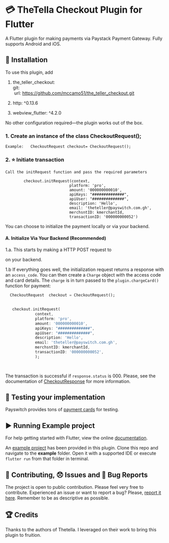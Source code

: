 # :credit_card: TheTella Checkout Plugin for Flutter

A Flutter plugin for making payments via Paystack Payment Gateway. Fully
supports Android and iOS.

## :rocket: Installation
To use this plugin, add 
  
1.  the_teller_checkout:<br />
    git:<br />
    &nbsp;url: https://github.com/mccamo51/the_teller_checkout.git
  

2. http: ^0.13.6
3. webview_flutter: ^4.2.0



No other configuration required&mdash;the plugin works out of the box.

### 1. Create an instance of the class CheckoutRequest();
`Example:   CheckoutRequest checkout= CheckoutRequest();`



### 2. :star: Initiate transaction
`Call the initRequest function and pass the required parameters`

            checkout.initRequest(context,
                                platform: 'pro',
                                amount: '000000000010',
                                apiKeys: "##############",
                                apiUser: "##############",
                                description: 'Hello',
                                email: 'theteller@payswitch.com.gh',
                                merchsntID: kmerchantId,
                                transactionID: '000000000052')

You can choose to initialize the payment locally or via your backend.

#### A. Initialize Via Your Backend (Recommended)

1.a. This starts by making a HTTP POST request to
<!-- [paystack](https://developers.paystack.co/reference#initialize-a-transaction) -->
on your backend.

1.b If everything goes well, the initialization request returns a response with an `access_code`.
You can then create a `Charge` object with the access code and card details. The `charge` is in turn passed to the `plugin.chargeCard()` function for payment:

```dart
  CheckoutRequest  checkout = CheckoutRequest();
  
          
   checkout.initRequest(
             context,
             platform: 'pro',
             amount: '000000000010',
             apiKeys: "##############",
             apiUser: "##############",
             description: 'Hello',
             email: 'theteller@payswitch.com.gh',
             merchsntID: kmerchantId,
             transactionID: '000000000052',
             );

 
```
The transaction is successful if `response.status` is 000. Please, see the documentation 
of [CheckoutResponse](https://theteller.net/documentation)
for more information. 



<!-- #### 2. Initialize Locally
Just send the payment details to  `plugin.chargeCard`
```dart
      // Set transaction params directly in app (note that these params
      // are only used if an access_code is not set. In debug mode,
      // setting them after setting an access code would throw an error
      Charge charge = Charge();
      charge.card = _getCardFromUI();
      charge
        ..amount = 2000
        ..email = 'user@email.com'
        ..reference = _getReference()
        ..putCustomField('Charged From', 'Flutter PLUGIN');
      _chargeCard();
``` -->



## :helicopter: Testing your implementation
Payswitch provides tons of [payment cards](https://theteller.net/documentation) for testing.

## :arrow_forward: Running Example project
For help getting started with Flutter, view the online [documentation](https://flutter.io/).

An [example project](https://github.com/mccamo51/the_teller_checkout/tree/master/example) has been provided in this plugin.
Clone this repo and navigate to the **example** folder. Open it with a supported IDE or execute `flutter run` from that folder in terminal.

## :pencil: Contributing, :disappointed: Issues and :bug: Bug Reports
The project is open to public contribution. Please feel very free to contribute.
Experienced an issue or want to report a bug? Please, [report it here](https://github.com/mccamo51/the_teller_checkout/issues). Remember to be as descriptive as possible.

## :trophy: Credits
Thanks to the authors of Thetella. I leveraged on their work to bring this plugin to fruition.

